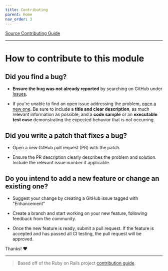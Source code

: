 ```yaml
---
title: Contributing
parent: Home
nav_order: 3
---
```


[Source Contributing Guide](https://github.com/Celerium/Celerium-PowerShell/blob/master/.github/CONTRIBUTING.md)

---

# How to contribute to this module

## **Did you find a bug?**

* **Ensure the bug was not already reported** by searching on GitHub under [Issues](https://github.com/Celerium/Celerium-PowerShell/issues).

* If you're unable to find an open issue addressing the problem, [open a new one](https://github.com/Celerium/Celerium-PowerShell/issues/new). Be sure to include a **title and clear description**, as much relevant information as possible, and a **code sample** or an **executable test case** demonstrating the expected behavior that is not occurring.

## **Did you write a patch that fixes a bug?**

* Open a new GitHub pull request (PR) with the patch.

* Ensure the PR description clearly describes the problem and solution. Include the relevant issue number if applicable.

## **Do you intend to add a new feature or change an existing one?**

* Suggest your change by creating a GitHub issue tagged with "Enhancement"

* Create a branch and start working on your new feature, following feedback from the community.

* Once the new feature is ready, submit a pull request. If the feature is accepted and has passed all CI testing, the pull request will be approved.

Thanks! :heart:

---

> Based off of the Ruby on Rails project [contribution guide](https://github.com/rails/rails/blob/master/CONTRIBUTING.md).
